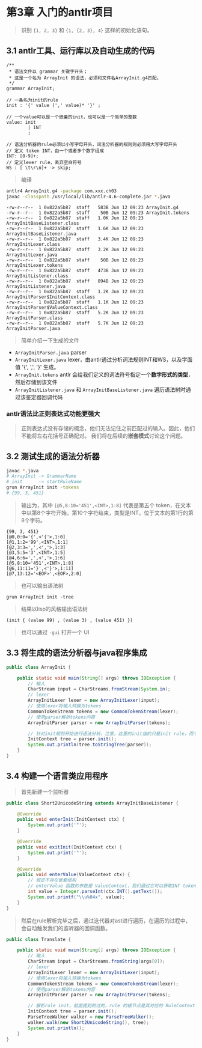 # 第3章 入门的antlr项目

>识别 `{1, 2, 3}` 和 `{1, {2, 3}, 4}` 这样的初始化语句。

## 3.1 antlr工具、运行库以及自动生成的代码

```antlrv4
/**
 * 语法文件以 grammar 关键字开头；
 * 这是一个名为 ArrayInit 的语法，必须和文件名ArrayInit.g4匹配。
 */
grammar ArrayInit;

// 一条名为init的rule
init : '{' value (',' value)* '}' ;

// 一个value可以是一个嵌套的init，也可以是一个简单的整数
value: init
        | INT
        ;

// 语法分析器的rule必须以小写字母开头，词法分析器的规则则必须用大写字母开头
// 定义 token INT，由一个或者多个数字组成
INT: [0-9]+;
// 定义lexer rule，丢弃空白符号
WS : [ \t\r\n]+ -> skip;
```

>编译

```bash
antlr4 ArrayInit.g4 -package com.xxx.ch03
javac -classpath /usr/local/lib/antlr-4.6-complete.jar *.java
```

```
-rw-r--r--  1 0x822a5b87  staff   583B Jun 12 09:23 ArrayInit.g4
-rw-r--r--  1 0x822a5b87  staff    50B Jun 12 09:23 ArrayInit.tokens
-rw-r--r--  1 0x822a5b87  staff   1.0K Jun 12 09:23 ArrayInitBaseListener.class
-rw-r--r--  1 0x822a5b87  staff   1.6K Jun 12 09:23 ArrayInitBaseListener.java
-rw-r--r--  1 0x822a5b87  staff   3.4K Jun 12 09:23 ArrayInitLexer.class
-rw-r--r--  1 0x822a5b87  staff   3.2K Jun 12 09:23 ArrayInitLexer.java
-rw-r--r--  1 0x822a5b87  staff    50B Jun 12 09:23 ArrayInitLexer.tokens
-rw-r--r--  1 0x822a5b87  staff   473B Jun 12 09:23 ArrayInitListener.class
-rw-r--r--  1 0x822a5b87  staff   894B Jun 12 09:23 ArrayInitListener.java
-rw-r--r--  1 0x822a5b87  staff   1.2K Jun 12 09:23 ArrayInitParser$InitContext.class
-rw-r--r--  1 0x822a5b87  staff   1.1K Jun 12 09:23 ArrayInitParser$ValueContext.class
-rw-r--r--  1 0x822a5b87  staff   5.2K Jun 12 09:23 ArrayInitParser.class
-rw-r--r--  1 0x822a5b87  staff   5.7K Jun 12 09:23 ArrayInitParser.java
```

>简单介绍一下生成的文件
> 
- `ArrayInitParser.java` parser
- `ArrayInitLexer.java` lexer，由antlr通过分析词法规则INT和WS，以及字面值 '{', ',', '}' 生成。
- `ArrayInit.tokens` antlr 会给我们定义的词法符号指定一个**数字形式的类型**，然后存储到该文件
- `ArrayInitListener.java` 和 `ArrayInitBaseListener.java` 遍历语法树时通过该鉴定器回调代码

### antlr语法比正则表达式功能更强大

> 正则表达式没有存储的概念，他们无法记住之前匹配过的输入。因此，他们不能将左右花括号正确配对。
> 我们将在后续的**嵌套模式**讨论这个问题。

## 3.2 测试生成的语法分析器

```bash
javac *.java
# ArrayInit -> GrammarName
# init      -> startRuleName
grun ArrayInit init -tokens
# {99, 3, 451}
```

> 输出为，其中 `[@5,8:10='451',<INT>,1:8]`
> 代表是第五个 token，在文本中以第8个字符开始，第10个字符结束，类型是INT，位于文本的第1行的第8个字符。

```
{99, 3, 451}
[@0,0:0='{',<'{'>,1:0]
[@1,1:2='99',<INT>,1:1]
[@2,3:3=',',<','>,1:3]
[@3,5:5='3',<INT>,1:5]
[@4,6:6=',',<','>,1:6]
[@5,8:10='451',<INT>,1:8]
[@6,11:11='}',<'}'>,1:11]
[@7,13:12='<EOF>',<EOF>,2:0]
```

> 也可以输出语法树

```
grun ArrayInit init -tree
```

> 结果以lisp的风格输出语法树

```
(init { (value 99) , (value 3) , (value 451) })
```

> 也可以通过 `-gui` 打开一个 UI

## 3.3 将生成的语法分析器与java程序集成

```java
public class ArrayInit {

    public static void main(String[] args) throws IOException {
        // 输入
        CharStream input = CharStreams.fromStream(System.in);
        // lexer
        ArrayInitLexer lexer = new ArrayInitLexer(input);
        // 使用lexer将输入转换为tokens
        CommonTokenStream tokens = new CommonTokenStream(lexer);
        // 使用parser解析tokens内容
        ArrayInitParser parser = new ArrayInitParser(tokens);

        // 针对init规则开始进行语法分析，注意，这里的init指的只是init rule，而不是常规的init方法
        InitContext tree = parser.init();
        System.out.println(tree.toStringTree(parser));
    }
}
```

## 3.4 构建一个语言类应用程序

>首先新建一个监听器

```java
public class Short2UnicodeString extends ArrayInitBaseListener {

    @Override
    public void enterInit(InitContext ctx) {
        System.out.print('"');
    }

    @Override
    public void exitInit(InitContext ctx) {
        System.out.print('"');
    }

    @Override
    public void enterValue(ValueContext ctx) {
        // 假定不存在嵌套结构
        // enterValue 函数的参数是 ValueContext，我们通过它可以获取INT token的文本值
        int value = Integer.parseInt(ctx.INT().getText());
        System.out.printf("\\u%04x", value);
    }
}
```
> 然后在rule解析完毕之后，通过迭代器对ast进行遍历，在遍历的过程中，会自动触发我们的监听器的回调函数。

```java
public class Translate {

    public static void main(String[] args) throws IOException {
        // 输入
        CharStream input = CharStreams.fromString(args[0]);
        // lexer
        ArrayInitLexer lexer = new ArrayInitLexer(input);
        // 使用lexer将输入转换为tokens
        CommonTokenStream tokens = new CommonTokenStream(lexer);
        // 使用parser解析tokens内容
        ArrayInitParser parser = new ArrayInitParser(tokens);

        // 解析rule init，前面提到的过的，rule 的根节点是其对应的 RuleContext
        InitContext tree = parser.init();
        ParseTreeWalker walker = new ParseTreeWalker();
        walker.walk(new Short2UnicodeString(), tree);
        System.out.println();
    }
}
```


































